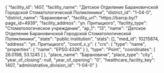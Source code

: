 {
    "facility_id": 1407,
    "facility_name": "Детское Отделение Барановичской Городской Стоматологической Поликлиники",
    "district_id": "1-04-0",
    "district_name": "Барановичи",
    "facility_url": "https:\/\/barcp.by\/?page_id=4939",
    "facility_address": "ул. Притыцкого",
    "facility_type": "Стоматологическое учреждение",
    "ap_1": "13",
    "name": "Детское Отделение Барановичской Городской Стоматологической Поликлиники",
    "state": "public institution",
    "stats": [],
    "med_id": 10215874,
    "address": "ул. Притыцкого",
    "coord_x_y": {
        "crs": {
            "type": "name",
            "properties": {
                "name": "EPSG:4326"
            }
        },
        "type": "Point",
        "coordinates": [
            26.0198,
            53.1245
        ]
    },
    "place_name": "Барановичи",
    "place_type": "city",
    "year_of_closing": null,
    "year_of_opening": "0",
    "healthcare_facility_key": 1407,
    "administrative_division_id": "1-04-0"
}